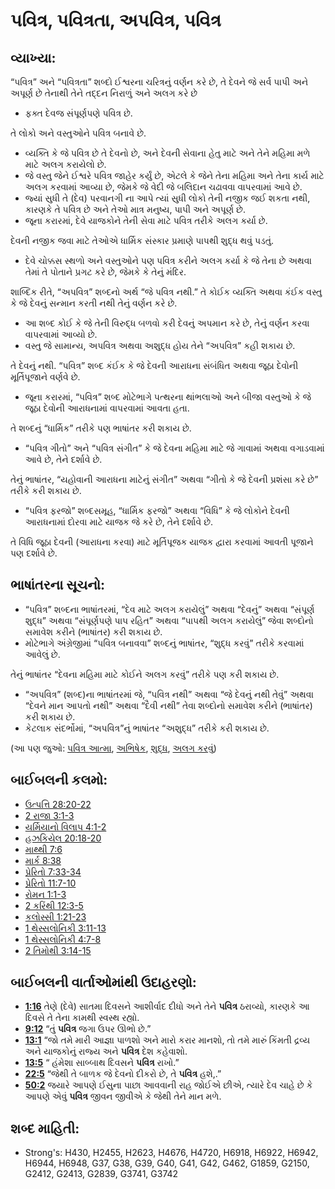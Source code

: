# પવિત્ર, પવિત્રતા, અપવિત્ર, પવિત્ર 

## વ્યાખ્યા: 

“પવિત્ર” અને “પવિત્રતા” શબ્દો ઈશ્વરના ચરિત્રનું વર્ણન કરે છે, તે દેવને જે સર્વ પાપી અને અપૂર્ણ છે તેનાથી તેને તદ્દન નિરાળું અને અલગ કરે છે

* ફક્ત દેવજ સંપૂર્ણપણે પવિત્ર છે.

તે લોકો અને વસ્તુઓને પવિત્ર બનાવે છે.

* વ્યક્તિ કે જે પવિત્ર છે તે દેવનો છે, અને દેવની સેવાના હેતુ માટે અને તેને મહિમા મળે માટે અલગ કરાયેલો છે.
* જે વસ્તુ જેને ઈશ્વરે પવિત્ર જાહેર કર્યું છે, એટલે કે જેને તેના મહિમા અને તેના કાર્ય માટે અલગ કરવામાં આવ્યા છે, જેમકે જે વેદી જે બલિદાન ચઢાવવા વાપરવામાં આવે છે.
* જ્યાં સુધી તે (દેવ) પરવાનગી ના આપે ત્યાં સુધી લોકો તેની નજીક જઈ શકતા નથી, કારણકે તે પવિત્ર છે અને તેઓ માત્ર મનુષ્ય, પાપી અને અપૂર્ણ છે.
* જૂના કરારમાં, દેવે યાજકોને તેની સેવા માટે પવિત્ર તરીકે અલગ કર્યા છે.

દેવની નજીક જવા માટે તેઓએ ધાર્મિક સંસ્કાર પ્રમાણે પાપથી શુદ્ધ થવું પડતું.

* દેવે ચોક્કસ સ્થળો અને વસ્તુઓને પણ પવિત્ર કરીને અલગ કર્યા કે જે તેના છે અથવા તેમાં તે પોતાને પ્રગટ કરે છે, જેમકે કે તેનું મંદિર.

શાબ્દિક રીતે, “અપવિત્ર” શબ્દનો અર્થ “જે પવિત્ર નથી.”
તે કોઈક વ્યક્તિ અથવા કંઈક વસ્તુ કે જે દેવનું સન્માન કરતી નથી તેનું વર્ણન કરે છે.

* આ શબ્દ કોઈ કે જે તેની વિરુદ્ધ બળવો કરી દેવનું અપમાન કરે છે, તેનું વર્ણન કરવા વાપરવામાં આવ્યો છે.
* વસ્તુ જે સામાન્ય, અપવિત્ર અથવા અશુદ્ધ હોય તેને “અપવિત્ર” કહી શકાય છે.

તે દેવનું નથી.
“પવિત્ર” શબ્દ કંઈક કે જે દેવની આરાધના સંબંધિત અથવા જૂઠા દેવોની મૂર્તિપૂજાને વર્ણવે છે.

* જૂના કરારમાં, “પવિત્ર” શબ્દ મોટેભાગે પત્થરના થાંભલાઓ અને બીજા વસ્તુઓ કે જે જૂઠા દેવોની આરાધનામાં વાપરવામાં આવતા હતા.

તે શબ્દનું “ધાર્મિક” તરીકે પણ ભાષાંતર કરી શકાય છે.

* “પવિત્ર ગીતો” અને “પવિત્ર સંગીત” કે જે દેવના મહિમા માટે જે ગાવામાં અથવા વગાડવામાં આવે છે, તેને દર્શાવે છે.

તેનું ભાષાંતર, “યહોવાની આરાધના માટેનું સંગીત” અથવા “ગીતો કે જે દેવની પ્રશંસા કરે છે” તરીકે કરી શકાય છે.

* “પવિત્ર ફરજો” શબ્દસમૂહ, “ધાર્મિક ફરજો” અથવા “વિધિ” કે જે લોકોને  દેવની આરાધનામાં દોરવા માટે યાજક જે કરે છે, તેને દર્શાવે છે.

તે વિધિ જૂઠા દેવની (આરાધના કરવા) માટે મૂર્તિપૂજક યાજક દ્વારા કરવામાં આવતી પૂજાને પણ દર્શાવે છે.

## ભાષાંતરના સૂચનો: 

* “પવિત્ર” શબ્દના ભાષાંતરમાં, “દેવ માટે અલગ કરાયેલું” અથવા “દેવનું” અથવા “સંપૂર્ણ શુદ્ધ” અથવા “સંપૂર્ણપણે પાપ રહિત” અથવા “પાપથી અલગ કરાયેલું” જેવા શબ્દોનો સમાવેશ કરીને (ભાષાંતર) કરી શકાય છે.
* મોટેભાગે અંગ્રેજીમાં “પવિત્ર બનાવવા” શબ્દનું ભાષાંતર, “શુદ્ધ કરવું” તરીકે કરવામાં આવેલું  છે.

તેનું ભાષાંતર “દેવના મહિમા માટે કોઈને અલગ કરવું” તરીકે પણ કરી શકાય છે.

* “અપવિત્ર” (શબ્દ)ના ભાષાંતરમાં જે, “પવિત્ર નથી” અથવા “જે દેવનું નથી તેવું” અથવા “દેવને માન આપતો નથી” અથવા “દૈવી નથી” તેવા શબ્દોનો સમાવેશ કરીને (ભાષાંતર) કરી શકાય છે.
* કેટલાક સંદર્ભોમાં, “અપવિત્ર”નું ભાષાંતર “અશુદ્ધ” તરીકે કરી શકાય છે.

(આ પણ જુઓ: [પવિત્ર આત્મા](../kt/holyspirit.md), [અભિષેક](../kt/consecrate.md), [શુદ્ધ](../kt/sanctify.md), [અલગ કરવું](../kt/setapart.md))

## બાઈબલની કલમો: 

* [ઉત્પત્તિ 28:20-22](rc://gu/tn/help/gen/28/20)
* [2 રાજા 3:1-3](rc://gu/tn/help/2ki/03/01)
* [યર્મિયાનો વિલાપ 4:1-2](rc://gu/tn/help/lam/04/01)
* [હઝકિયેલ 20:18-20](rc://gu/tn/help/ezk/20/18)
* [માથ્થી 7:6](rc://gu/tn/help/mat/07/06)
* [માર્ક 8:38](rc://gu/tn/help/mrk/08/38)
* [પ્રેરિતો 7:33-34](rc://gu/tn/help/act/07/33)
* [પ્રેરિતો 11:7-10](rc://gu/tn/help/act/11/07)
* [રોમન 1:1-3](rc://gu/tn/help/rom/01/01)
* [2 કરિંથી 12:3-5](rc://gu/tn/help/2co/12/03)
* [કલોસ્સી 1:21-23](rc://gu/tn/help/col/01/21)
* [1 થેસ્સલોનિકી 3:11-13](rc://gu/tn/help/1th/03/11)
* [1 થેસ્સલોનિકી 4:7-8](rc://gu/tn/help/1th/04/07)
* [2 તિમોથી 3:14-15](rc://gu/tn/help/2ti/03/14)

## બાઈબલની વાર્તાઓમાંથી ઉદાહરણો: 

* __[1:16](rc://gu/tn/help/obs/01/16)__ તેણે (દેવે) સાતમા દિવસને આશીર્વાદ દીધો અને તેને __પવિત્ર__ ઠરાવ્યો, કારણકે આ દિવસે તે તેના કામથી સ્વસ્થ રહ્યો.
* __[9:12](rc://gu/tn/help/obs/09/12)__ “તું __પવિત્ર__ જગા ઉપર ઊભો છે.”
* __[13:1](rc://gu/tn/help/obs/13/01)__ “જો તમે મારી આજ્ઞા પાળશો અને મારો કરાર માનશો, તો તમે મારું કિંમતી દ્રવ્ય અને યાજકોનું રાજ્ય અને __પવિત્ર__ દેશ કહેવાશો.
* __[13:5](rc://gu/tn/help/obs/13/05)__ “ હંમેશા સાબ્બાથ દિવસને __પવિત્ર__ રાખો.”
* __[22:5](rc://gu/tn/help/obs/22/05)__ “જેથી તે બાળક જે દેવનો દીકરો છે, તે __પવિત્ર__ હશે,.”
* __[50:2](rc://gu/tn/help/obs/50/02)__ જયારે આપણે ઈસુના પાછા આવવાની રાહ જોઈએ છીએ, ત્યારે દેવ ચાહે છે કે આપણે  એવું __પવિત્ર__ જીવન જીવીએ કે જેથી તેને માન મળે.

## શબ્દ માહિતી: 

* Strong's: H430, H2455, H2623, H4676, H4720, H6918, H6922, H6942, H6944, H6948, G37, G38, G39, G40, G41, G42, G462, G1859, G2150, G2412, G2413, G2839, G3741, G3742
